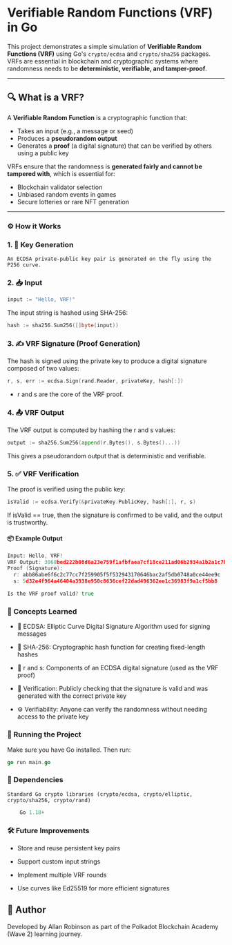 # Verifiable Random Functions (VRF) in Go

This project demonstrates a simple simulation of **Verifiable Random Functions (VRF)** using Go's `crypto/ecdsa` and `crypto/sha256` packages. VRFs are essential in blockchain and cryptographic systems where randomness needs to be **deterministic, verifiable, and tamper-proof**.

---

## 🔍 What is a VRF?

A **Verifiable Random Function** is a cryptographic function that:
- Takes an input (e.g., a message or seed)
- Produces a **pseudorandom output**
- Generates a **proof** (a digital signature) that can be verified by others using a public key

VRFs ensure that the randomness is **generated fairly and cannot be tampered with**, which is essential for:
- Blockchain validator selection
- Unbiased random events in games
- Secure lotteries or rare NFT generation

---

###  ⚙️ How it Works
### 1. 🔐 Key Generation

    An ECDSA private-public key pair is generated on the fly using the P256 curve.

### 2. 📥 Input
```go
input := "Hello, VRF!"
```
The input string is hashed using SHA-256:
```go
hash := sha256.Sum256([]byte(input))
```
### 3. ✍️ VRF Signature (Proof Generation)

The hash is signed using the private key to produce a digital signature composed of two values:
```go
r, s, err := ecdsa.Sign(rand.Reader, privateKey, hash[:])
```
 -   r and s are the core of the VRF proof.

### 4. 📤 VRF Output

The VRF output is computed by hashing the r and s values:
```go
output := sha256.Sum256(append(r.Bytes(), s.Bytes()...))
```
This gives a pseudorandom output that is deterministic and verifiable.
### 5. ✅ VRF Verification

The proof is verified using the public key:
```go
isValid := ecdsa.Verify(&privateKey.PublicKey, hash[:], r, s)
```
If isValid == true, then the signature is confirmed to be valid, and the output is trustworthy.
#### 📦 Example Output
```go
Input: Hello, VRF!
VRF Output: 3068bed222b08d6a23e759f1afbfaea7cf18ce211ad06b2934a1b2a1c7b3bb22
Proof (Signature):
  r: abb86abe6f6c2c77cc7f259905f5f532943170646bac2af5db0748a0ce44ee9c
  s: 5d32e4f964a46404a3938e950c8636cef22dad496362ee1c36983f9a1cf5bb8

Is the VRF proof valid? true
```
### 🧠 Concepts Learned

- 📘 ECDSA: Elliptic Curve Digital Signature Algorithm used for signing messages

- 🔐 SHA-256: Cryptographic hash function for creating fixed-length hashes

- 🧾 r and s: Components of an ECDSA digital signature (used as the VRF proof)

- 🧪 Verification: Publicly checking that the signature is valid and was generated with the correct private key

- ⚙️ Verifiability: Anyone can verify the randomness without needing access to the private key

### 🚀 Running the Project

Make sure you have Go installed. Then run:
```go
go run main.go
```
### 📌 Dependencies

    Standard Go crypto libraries (crypto/ecdsa, crypto/elliptic, crypto/sha256, crypto/rand)
```go
    Go 1.18+
```
### 🛠️ Future Improvements

- Store and reuse persistent key pairs

-   Support custom input strings

-   Implement multiple VRF rounds

-   Use curves like Ed25519 for more efficient signatures

## 👤 Author

Developed by Allan Robinson as part of the Polkadot Blockchain Academy (Wave 2) learning journey.